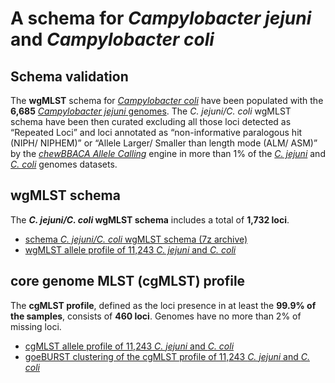 # A schema for *Campylobacter jejuni* and *Campylobacter coli*

## Schema validation
The **wgMLST** schema for [*Campylobacter coli*](https://github.com/INNUENDOCON/chewBBACA_schema/blob/master/Campylobactercoli.md) have been populated with the **6,685** [*Campylobacter jejuni* genomes](https://github.com/INNUENDOCON/chewBBACA_schema/blob/master/Campylobacterjejuni.md). The *C. jejuni/C. coli* wgMLST schema have been then curated excluding all those loci detected as “Repeated Loci” and loci annotated as “non-informative paralogous hit (NIPH/ NIPHEM)” or “Allele Larger/ Smaller than length mode (ALM/ ASM)” by the [*chewBBACA Allele Calling*](https://github.com/B-UMMI/chewBBACA/wiki/2.-Allele-Calling) engine in more than 1% of the [*C. jejuni*](https://github.com/INNUENDOCON/chewBBACA_schema/blob/master/Campylobacterjejuni.md) and [*C. coli*](https://github.com/INNUENDOCON/chewBBACA_schema/blob/master/Campylobactercoli.md) genomes datasets. 

## wgMLST schema
The ***C. jejuni/C. coli* wgMLST schema** includes a total of **1,732 loci**.

* [schema *C. jejuni/C. coli* wgMLST schema (7z archive)](https://drive.google.com/open?id=1TI60AtPcfCIq7-LhcsAgIuCt0SnxtR72) 
* [wgMLST allele profile of 11,243 *C. jejuni* and *C. coli*](https://drive.google.com/open?id=1BGbmD-LlKuETO-4Rbrj_d0FVCb53yeP-) 

## core genome MLST (cgMLST) profile
The **cgMLST profile**, defined as the loci presence in at least the **99.9% of the samples**, consists of **460 loci**. Genomes have no more than 2% of missing loci.

* [cgMLST allele profile of 11,243 *C. jejuni* and *C. coli*](https://drive.google.com/open?id=1jxkcVBAhSpyJ0dySj8zvdCy6ZJTXSdr_)
* [goeBURST clustering of the cgMLST profile of 11,243 *C. jejuni* and *C. coli*](https://drive.google.com/open?id=17ffKw7byVTqNzAhYAU4jWSh3y9XkR8q9)
